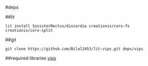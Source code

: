 #deps

##lit
```
lit install SinisterRectus/discordia creationix/coro-fs creationix/coro-split
```
##git
```
git clone https://github.com/Bilal2453/lit-vips.git deps/vips
```
##required libraries
[vips](https://repology.org/project/vips/versions)
